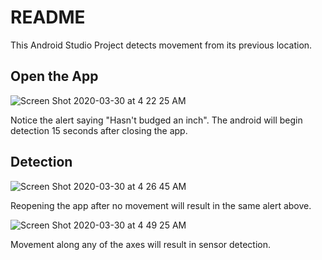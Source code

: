# README

This Android Studio Project detects movement from its previous location. 


## Open the App

![Screen Shot 2020-03-30 at 4 22 25 AM](https://user-images.githubusercontent.com/46305741/77908110-b8f82e00-723f-11ea-9b7b-2568f0bf1e7c.png )

Notice the alert saying "Hasn't budged an inch".
The android will begin detection 15 seconds after closing the app.

## Detection
![Screen Shot 2020-03-30 at 4 26 45 AM](https://user-images.githubusercontent.com/46305741/77908969-53a53c80-7241-11ea-96d1-a01180677c42.png)

Reopening the app after no movement will result in the same alert above.

![Screen Shot 2020-03-30 at 4 49 25 AM](https://user-images.githubusercontent.com/46305741/77909269-eba32600-7241-11ea-9b8b-4892f7b60749.png)

Movement along any of the axes will result in sensor detection.









